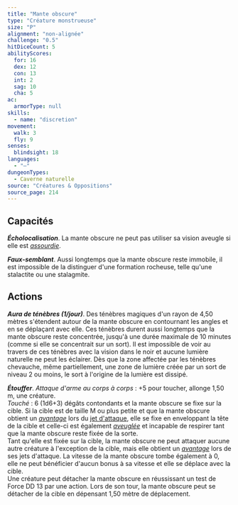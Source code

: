 ```yaml
---
title: "Mante obscure"
type: "Créature monstrueuse"
size: "P"
alignment: "non-alignée"
challenge: "0.5"
hitDiceCount: 5
abilityScores:
  for: 16
  dex: 12
  con: 13
  int: 2
  sag: 10
  cha: 5
ac: 
  armorType: null
skills: 
  - name: "discretion"
movement: 
  walk: 3
  fly: 9
senses: 
  blindsight: 18
languages: 
  - "—"
dungeonTypes:
  - Caverne naturelle
source: "Créatures & Oppositions"
source_page: 214
---
```

## Capacités
_**Écholocalisation**_. La mante obscure ne peut pas utiliser sa vision aveugle si elle est [_assourdie_](/gerer-la-sante-du-personnage/#assourdi).

_**Faux-semblant**_. Aussi longtemps que la mante obscure reste immobile, il est impossible de la distinguer d'une formation rocheuse, telle qu'une stalactite ou une stalagmite.

## Actions
_**Aura de ténèbres (1/jour)**_. Des ténèbres magiques d'un rayon de 4,50 mètres s'étendent autour de la mante obscure en contournant les angles et en se déplaçant avec elle. Ces ténèbres durent aussi longtemps que la mante obscure reste concentrée, jusqu'à une durée maximale de 10 minutes (comme si elle se concentrait sur un sort). Il est impossible de voir au travers de ces ténèbres avec la vision dans le noir et aucune lumière naturelle ne peut les éclairer. Dès que la zone affectée par les ténèbres chevauche, même partiellement, une zone de lumière créée par un sort de niveau 2 ou moins, le sort à l'origine de la lumière est dissipé.

_**Étouffer**_. _Attaque d'arme au corps à corps_ : +5 pour toucher, allonge 1,50 m, une créature.  
_Touché_ : 6 (1d6+3) dégâts contondants et la mante obscure se fixe sur la cible. Si la cible est de taille M ou plus petite et que la mante obscure obtient un [_avantage_](/utiliser-les-caracteristiques/#avantage-et-desavantage) lors du [jet d'attaque](/combattre/#jets-d-attaque), elle se fixe en enveloppant la tête de la cible et celle-ci est également [_aveuglée_](/gerer-la-sante-du-personnage/#aveugle) et incapable de respirer tant que la mante obscure reste fixée de la sorte.  
Tant qu'elle est fixée sur la cible, la mante obscure ne peut attaquer aucune autre créature à l'exception de la cible, mais elle obtient un [_avantage_](/utiliser-les-caracteristiques/#avantage-et-desavantage) lors de ses jets d'attaque. La vitesse de la mante obscure tombe également à 0, elle ne peut bénéficier d'aucun bonus à sa vitesse et elle se déplace avec la cible.  
Une créature peut détacher la mante obscure en réussissant un test de Force DD 13 par une action. Lors de son tour, la mante obscure peut se détacher de la cible en dépensant 1,50 mètre de déplacement.
